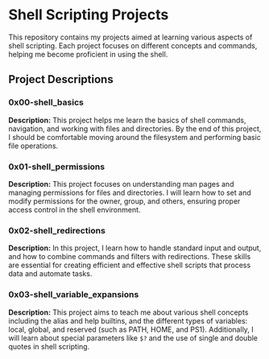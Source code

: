 # Shell Scripting Projects

This repository contains my projects aimed at learning various aspects of shell scripting. Each project focuses on different concepts and commands, helping me become proficient in using the shell.

## Project Descriptions

### 0x00-shell_basics

**Description:** This project helps me learn the basics of shell commands, navigation, and working with files and directories. By the end of this project, I should be comfortable moving around the filesystem and performing basic file operations.

### 0x01-shell_permissions

**Description:** This project focuses on understanding man pages and managing permissions for files and directories. I will learn how to set and modify permissions for the owner, group, and others, ensuring proper access control in the shell environment.

### 0x02-shell_redirections

**Description:** In this project, I learn how to handle standard input and output, and how to combine commands and filters with redirections. These skills are essential for creating efficient and effective shell scripts that process data and automate tasks.

### 0x03-shell_variable_expansions

**Description:** This project aims to teach me about various shell concepts including the alias and help builtins, and the different types of variables: local, global, and reserved (such as PATH, HOME, and PS1). Additionally, I will learn about special parameters like `$?` and the use of single and double quotes in shell scripting.
